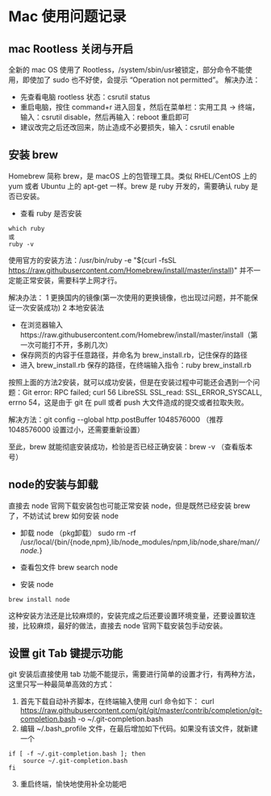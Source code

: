 # Mac 使用问题记录
## mac Rootless 关闭与开启
全新的 mac OS 使用了 Rootless，/system/sbin/usr被锁定，部分命令不能使用，即使加了 sudo 也不好使，会提示 “Operation not permitted”。
解决办法：
* 先查看电脑 rootless 状态：csrutil status 
* 重启电脑，按住 command+r 进入回复，然后在菜单栏：实用工具 -> 终端，输入：csrutil disable，然后再输入：reboot 重启即可
* 建议改完之后还改回来，防止造成不必要损失，输入：csrutil enable

## 安装 brew 
 Homebrew 简称 brew，是 macOS 上的包管理工具。类似 RHEL/CentOS 上的 yum 或者 Ubuntu 上的 apt-get 一样。brew 是 ruby 开发的，需要确认 ruby 是否已安装。
 
 * 查看 ruby 是否安装
 ```
which ruby
或
ruby -v
```
使用官方的安装方法：/usr/bin/ruby -e "$(curl -fsSL https://raw.githubusercontent.com/Homebrew/install/master/install)" 并不一定能正常安装，需要科学上网才行。

解决办法：
1 更换国内的镜像(第一次使用的更换镜像，也出现过问题，并不能保证一次安装成功)
2 本地安装法
 * 在浏览器输入https://raw.githubusercontent.com/Homebrew/install/master/install（第一次可能打不开，多刷几次）
 * 保存网页的内容于任意路径，并命名为 brew_install.rb，记住保存的路径
 * 进入 brew_install.rb 保存的路径，在终端输入指令：ruby brew_install.rb
 
 按照上面的方法2安装，就可以成功安装，但是在安装过程中可能还会遇到一个问题：Git error: RPC failed; curl 56 LibreSSL SSL_read: SSL_ERROR_SYSCALL, errno 54，这是由于 git 在 pull 或者 push 大文件造成的提交或者拉取失败。
 
 解决方法：git config --global http.postBuffer 1048576000 （推荐1048576000 设置过小，还需要重新设置）
 
 至此，brew 就能彻底安装成功，检验是否已经正确安装：brew -v （查看版本号）
 
 ## node的安装与卸载
 直接去 node 官网下载安装包也可能正常安装 node，但是既然已经安装 brew 了，不妨试试 brew 如何安装 node
 
 * 卸载 node （pkg卸载）
 sudo rm -rf /usr/local/{bin/{node,npm},lib/node_modules/npm,lib/node,share/man/*/node.*}
 
 * 查看包文件
brew search node

* 安装 node
```
brew install node
```
这种安装方法还是比较麻烦的，安装完成之后还要设置环境变量，还要设置软连接，比较麻烦，最好的做法，直接去 node 官网下载安装包手动安装。

## 设置 git Tab 键提示功能
git 安装后直接使用 tab 功能不能提示，需要进行简单的设置才行，有两种方法，这里只写一种最简单高效的方式：
1. 首先下载自动补齐脚本，在终端输入使用 curl 命令如下：
curl https://raw.githubusercontent.com/git/git/master/contrib/completion/git-completion.bash -o ~/.git-completion.bash
2. 编辑 ~/.bash_profile 文件，在最后增加如下代码。如果没有该文件，就新建一个
```
if [ -f ~/.git-completion.bash ]; then
    source ~/.git-completion.bash
fi
```
3. 重启终端，愉快地使用补全功能吧

 
 
 
 
 
 


 
